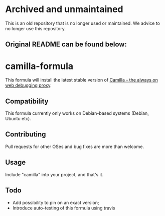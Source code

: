 # Archived and unmaintained

This is an old repository that is no longer used or maintained. We advice to no longer use this repository.

## Original README can be found below:

# camilla-formula

This formula will install the latest stable version of [Camilla - the always on web debugging proxy][Camilla].

## Compatibility

This formula currently only works on Debian-based systems (Debian, Ubuntu etc).

## Contributing

Pull requests for other OSes and bug fixes are more than welcome.

## Usage

Include "camilla" into your project, and that's it.

## Todo

- Add possibility to pin on an exact version;
- Introduce auto-testing of this formula using travis

[Camilla]: https://www.camillaproxy.com/

